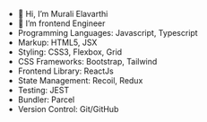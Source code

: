 - 👋 Hi, I’m Murali Elavarthi
- 🌱 I’m frontend Engineer
- Programming Languages: Javascript, Typescript
- Markup: HTML5, JSX
- Styling: CSS3, Flexbox, Grid
- CSS Frameworks: Bootstrap, Tailwind
- Frontend Library: ReactJs
- State Management: Recoil, Redux
- Testing: JEST
- Bundler: Parcel
- Version Control: Git/GitHub
